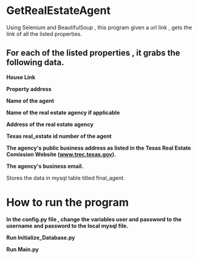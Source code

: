 # GetRealEstateAgent

Using Selenium and BeautifulSoup , this program given a url link , gets the link of all the listed properties. 

<b><h2>For each of the listed properties , it grabs the following data. </b></h2>
<b>
House Link

Property address 

Name of the agent

Name of the real estate agency if applicable

Address of the real estate agency 

Texas real_estate id number of the agent

The agency's public business address as listed in the Texas Real Estate Comission Website (www.trec.texas.gov).

The agency's business email.

</b>

Stores the data in mysql table titled final_agent.


<b><h1> How to run the program</b></h1>

<b>
In the config.py file , change the variables user and password to the username and  password to the local mysql file.

Run Initialize_Database.py

Run Main.py

</b>
